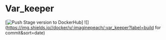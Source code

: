 # Var_keeper

[![Push Stage version to DockerHub](https://github.com/imaginepeach/var_keeper/actions/workflows/staging.yml/badge.svg)] ![](https://img.shields.io//docker/v/:imaginepeach/:var_keeper?label=build for commit&sort=date)
